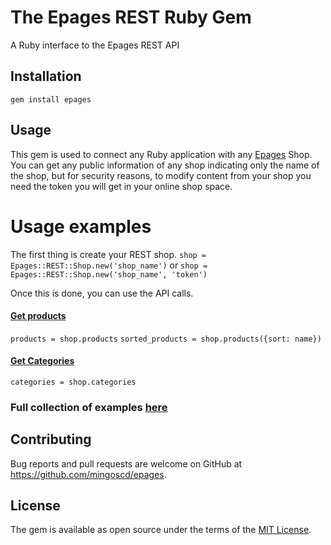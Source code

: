 # The Epages REST Ruby Gem

A Ruby interface to the Epages REST API

## Installation

```
gem install epages
```

## Usage

This gem is used to connect any Ruby application with any [Epages](http://www.epages.com/en/) Shop.
You can get any public information of any shop indicating only the name of the shop, but for security reasons, to modify content from your shop you need the token you will get in your online shop space.

# Usage examples

The first thing is create your REST shop.
`shop = Epages::REST::Shop.new('shop_name')` or `shop = Epages::REST::Shop.new('shop_name', 'token')`

Once this is done, you can use the API calls.

#### [Get products](https://developer.epages.com/apps/api-reference/get-shops-shopid-products.html)
`products = shop.products`
`sorted_products = shop.products({sort: name})`

#### [Get Categories](https://developer.epages.com/apps/api-reference/get-shops-shopid-categories.html)
`categories = shop.categories`

### Full collection of examples [here](https://github.com/mingoscd/epages/tree/master/examples)

## Contributing

Bug reports and pull requests are welcome on GitHub at https://github.com/mingoscd/epages.

## License

The gem is available as open source under the terms of the [MIT License](http://opensource.org/licenses/MIT).


